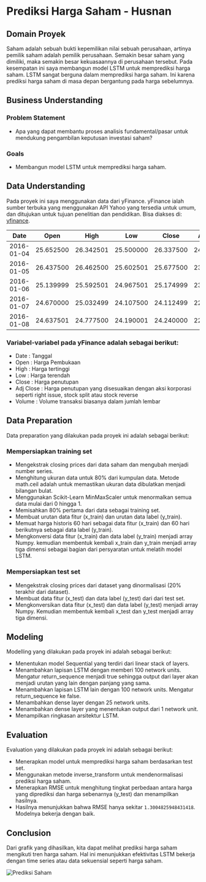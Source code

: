 # Prediksi Harga Saham - Husnan

## Domain Proyek

Saham adalah sebuah bukti kepemilikan nilai sebuah perusahaan, artinya pemilik saham adalah pemilik perusahaan. Semakin besar saham yang dimiliki, maka semakin besar kekuasaannya di perusahaan tersebut. Pada kesempatan ini saya membangun model LSTM untuk memprediksi harga saham. LSTM sangat berguna dalam memprediksi harga saham. Ini karena prediksi harga saham di masa depan bergantung pada harga sebelumnya.

## Business Understanding

### Problem Statement
- Apa yang dapat membantu proses analisis fundamental/pasar untuk mendukung pengambilan keputusan investasi saham?

### Goals
- Membangun model LSTM untuk memprediksi harga saham.

## Data Understanding
Pada proyek ini saya menggunakan data dari yFinance. yFinance ialah sumber terbuka yang menggunakan API Yahoo yang tersedia untuk umum, dan ditujukan untuk tujuan penelitian dan pendidikan. Bisa diakses di: [yfinance](https://pypi.org/project/yfinance/#description). 

|Date       |Open      |High      |Low       |Close     |Adj Clos  |Volume
|-----------|----------|----------|----------|----------|----------|----------|
|2016-01-04 |25.652500 |26.342501 |25.500000 |26.337500 |24.151499 |270597600 |
|2016-01-05 |26.437500 |26.462500 |25.602501 |25.677500 |23.546272 |223164000 |
|2016-01-06 |25.139999 |25.592501 |24.967501 |25.174999 |23.085484 |273829600 |
|2016-01-07 |24.670000 |25.032499 |24.107500 |24.112499 |22.111172 |324377600 |
|2016-01-08	|24.637501 |24.777500 |24.190001 |24.240000 |22.228086 |283192000 |

### Variabel-variabel pada yFinance adalah sebagai berikut:
- Date : Tanggal
- Open : Harga Pembukaan
- High : Harga tertinggi
- Low : Harga terendah
- Close : Harga penutupan
- Adj Close : Harga penutupan yang disesuaikan dengan aksi korporasi seperti right issue, stock split atau stock reverse
- Volume : Volume transaksi biasanya dalam jumlah lembar

## Data Preparation
Data preparation yang dilakukan pada proyek ini adalah sebagai berikut:

### Mempersiapkan training set
- Mengekstrak closing prices dari data saham dan mengubah menjadi number series.
- Menghitung ukuran data untuk 80% dari kumpulan data. Metode math.ceil adalah untuk memastikan ukuran data dibulatkan menjadi bilangan bulat.
- Menggunakan Scikit-Learn MinMaxScaler untuk menormalkan semua data mulai dari 0 hingga 1.
- Memisahkan 80% pertama dari data sebagai training set.
- Membuat urutan data fitur (x_train) dan urutan data label (y_train).
- Memuat harga historis 60 hari sebagai data fitur (x_train) dan 60 hari berikutnya sebagai data label (y_train).
- Mengkonversi data fitur (x_train) dan data label (y_train) menjadi array Numpy. kemudian membentuk kembali x_train dan y_train menjadi array tiga dimensi sebagai bagian dari persyaratan untuk melatih model LSTM.

### Mempersiapkan test set
- Mengekstrak closing prices dari dataset yang dinormalisasi (20% terakhir dari dataset).
- Membuat data fitur (x_test) dan data label (y_test) dari dari test set.
- Mengkonversikan data fitur (x_test) dan data label (y_test) menjadi array Numpy. Kemudian membentuk kembali x_test dan y_test menjadi array tiga dimensi.

## Modeling
Modelling yang dilakukan pada proyek ini adalah sebagai berikut:
- Menentukan model Sequential yang terdiri dari linear stack of layers.
- Menambahkan lapisan LSTM dengan memberi 100 network units. Mengatur return_sequence menjadi true sehingga output dari layer akan menjadi urutan yang lain dengan panjang yang sama.
- Menambahkan lapisan LSTM lain dengan 100 network units. Mengatur return_sequence ke false.
- Menambahkan dense layer dengan 25 network units.
- Menambahkan dense layer yang menentukan output dari 1 network unit.
- Menampilkan ringkasan arsitektur LSTM.

## Evaluation
Evaluation yang dilakukan pada proyek ini adalah sebagai berikut:
- Menerapkan model untuk memprediksi harga saham berdasarkan test set.
- Menggunakan metode inverse_transform untuk mendenormalisasi prediksi harga saham.
- Menerapkan RMSE untuk menghitung tingkat perbedaan antara harga yang diprediksi dan harga sebenarnya (y_test) dan menampilkan hasilnya.
- Hasilnya menunjukkan bahwa RMSE hanya sekitar `1.3004825948431418`. Modelnya bekerja dengan baik.

## Conclusion
Dari grafik yang dihasilkan, kita dapat melihat prediksi harga saham mengikuti tren harga saham. Hal ini menunjukkan efektivitas LSTM bekerja dengan time series atau data sekuensial seperti harga saham.

![Prediksi Saham](https://user-images.githubusercontent.com/57633103/188735701-75e8beab-ebbc-477f-be9c-68f186f907dc.png)
